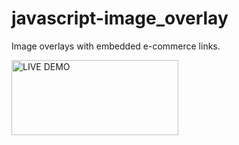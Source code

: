 javascript-image_overlay
========================

Image overlays with embedded e-commerce links.

<a href="http://embed.plnkr.co/sJboXb/" title="LIVE DEMO by Jason Jenkins, on Flickr"><img src="https://farm8.staticflickr.com/7501/15980693355_84485608c4_o.png" width="267" height="120" alt="LIVE DEMO"></a>
